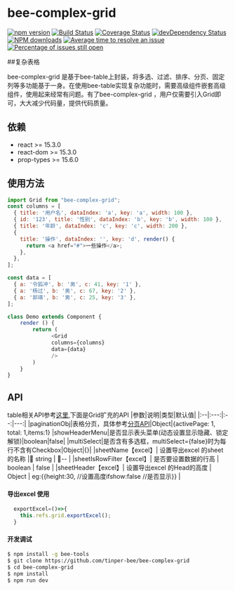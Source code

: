 # bee-complex-grid

[![npm version](https://img.shields.io/npm/v/bee-complex-grid.svg)](https://www.npmjs.com/package/bee-complex-grid)
[![Build Status](https://img.shields.io/travis/tinper-bee/bee-complex-grid/master.svg)](https://travis-ci.org/tinper-bee/bee-complex-grid)
[![Coverage Status](https://coveralls.io/repos/github/tinper-bee/bee-complex-grid/badge.svg?branch=master)](https://coveralls.io/github/tinper-bee/bee-complex-grid?branch=master)
[![devDependency Status](https://img.shields.io/david/dev/tinper-bee/bee-complex-grid.svg)](https://david-dm.org/tinper-bee/bee-complex-grid#info=devDependencies)
[![NPM downloads](http://img.shields.io/npm/dm/bee-complex-grid.svg?style=flat)](https://npmjs.org/package/bee-complex-grid)
[![Average time to resolve an issue](http://isitmaintained.com/badge/resolution/tinper-bee/bee-complex-grid.svg)](http://isitmaintained.com/project/tinper-bee/bee-complex-grid "Average time to resolve an issue")
[![Percentage of issues still open](http://isitmaintained.com/badge/open/tinper-bee/bee-complex-grid.svg)](http://isitmaintained.com/project/tinper-bee/bee-complex-grid "Percentage of issues still open")


##复杂表格

bee-complex-grid 是基于bee-table上封装，将多选、过滤、排序、分页、固定列等多功能基于一身。在使用bee-table实现复杂功能时，需要高级组件嵌套高级组件，使用起来经常有问题。有了bee-complex-grid ，用户仅需要引入Grid即可，大大减少代码量，提供代码质量。

## 依赖

- react >= 15.3.0
- react-dom >= 15.3.0
- prop-types >= 15.6.0

## 使用方法

```js
import Grid from "bee-complex-grid";
const columns = [
  { title: '用户名', dataIndex: 'a', key: 'a', width: 100 },
  { id: '123', title: '性别', dataIndex: 'b', key: 'b', width: 100 },
  { title: '年龄', dataIndex: 'c', key: 'c', width: 200 },
  {
    title: '操作', dataIndex: '', key: 'd', render() {
      return <a href="#">一些操作</a>;
    },
  },
];

const data = [
  { a: '令狐冲', b: '男', c: 41, key: '1' },
  { a: '杨过', b: '男', c: 67, key: '2' },
  { a: '郭靖', b: '男', c: 25, key: '3' },
];

class Demo extends Component {
    render () {
        return (
              <Grid
              columns={columns}
              data={data}
              />
        )
    }
}
```

## API
table相关API参考[这里](http://bee.tinper.org/bee-table#bee-table),下面是Grid扩充的API
|参数|说明|类型|默认值|
|:--|:---:|:--:|---:|
|paginationObj|表格分页，具体参考[分页API](http://bee.tinper.org/bee-pagination#bee-pagination)|Object|{activePage: 1, total: 1,items:1}
|showHeaderMenu|是否显示表头菜单(动态设置显示隐藏、锁定解锁)|boolean|false|
|multiSelect|是否含有多选框，multiSelect={false}时为每行不含有Checkbox|Object|{}|
|sheetName【excel】| 设置导出excel 的sheet的名称 | string | -- |
|sheetIsRowFilter【excel】| 是否要设置数据的行高 | boolean | false |
|sheetHeader【excel】| 设置导出excel 的Head的高度 | Object | eg:{{height:30, //设置高度ifshow:false //是否显示}} |


####  导出excel 使用

```js
  exportExcel=()=>{
    this.refs.grid.exportExcel();
  }
```

#### 开发调试

```sh
$ npm install -g bee-tools
$ git clone https://github.com/tinper-bee/bee-complex-grid
$ cd bee-complex-grid
$ npm install
$ npm run dev
```
